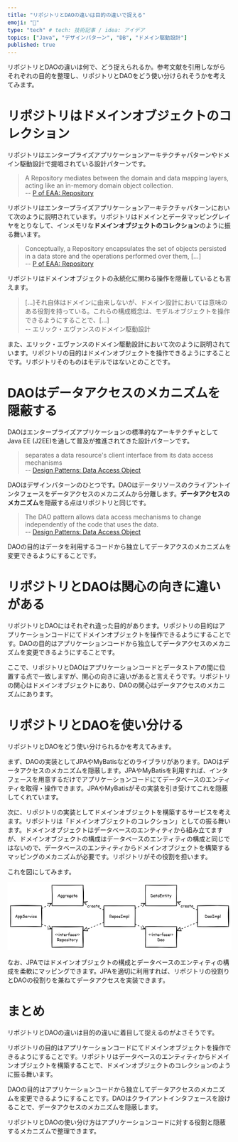 ```yaml
---
title: "リポジトリとDAOの違いは目的の違いで捉える"
emoji: "🧐"
type: "tech" # tech: 技術記事 / idea: アイデア
topics: ["Java", "デザインパターン", "DB", "ドメイン駆動設計"]
published: true
---
```


リポジトリとDAOの違いは何で、どう捉えられるか。参考文献を引用しながらそれぞれの目的を整理し、リポジトリとDAOをどう使い分けられそうかを考えてみます。

# リポジトリはドメインオブジェクトのコレクション

リポジトリはエンタープライズアプリケーションアーキテクチャパターンやドメイン駆動設計で提唱されている設計パターンです。

> A Repository mediates between the domain and data mapping layers, acting like an in-memory domain object collection.   
-- [P of EAA: Repository](https://martinfowler.com/eaaCatalog/repository.html)

リポジトリはエンタープライズアプリケーションアーキテクチャパターンにおいて次のように説明されています。リポジトリはドメインとデータマッピングレイヤをとりなして、インメモリな**ドメインオブジェクトのコレクション**のように振る舞います。

> Conceptually, a Repository encapsulates the set of objects persisted in a data store and the operations performed over them, [...]  
-- [P of EAA: Repository](https://martinfowler.com/eaaCatalog/repository.html)

リポジトリはドメインオブジェクトの永続化に関わる操作を隠蔽しているとも言えます。

> [...]それ自体はドメインに由来しないが、ドメイン設計においては意味のある役割を持っている。これらの構成概念は、モデルオブジェクトを操作できるようにすることで、[...]  
-- エリック・エヴァンスのドメイン駆動設計

また、エリック・エヴァンスのドメイン駆動設計において次のように説明されています。リポジトリの目的はドメインオブジェクトを操作できるようにすることです。リポジトリそのものはモデルではないとのことです。

# DAOはデータアクセスのメカニズムを隠蔽する

DAOはエンタープライズアプリケーションの標準的なアーキテクチャとしてJava EE (J2EE)を通して普及が推進されてきた設計パターンです。

> separates a data resource&#39;s client interface from its data access mechanisms  
-- [Design Patterns: Data Access Object](https://www.oracle.com/java/technologies/data-access-object.html)

DAOはデザインパターンのひとつです。DAOはデータリソースのクライアントインタフェースをデータアクセスのメカニズムから分離します。**データアクセスのメカニズム**を隠蔽する点はリポジトリと同じです。

> The DAO pattern allows data access mechanisms to change independently of the code that uses the data.  
-- [Design Patterns: Data Access Object](https://www.oracle.com/java/technologies/data-access-object.html)

DAOの目的はデータを利用するコードから独立してデータアクスのメカニズムを変更できるようにすることです。

# リポジトリとDAOは関心の向きに違いがある

リポジトリとDAOにはそれぞれ違った目的があります。リポジトリの目的はアプリケーションコードにてドメインオブジェクトを操作できるようにすることです。DAOの目的はアプリケーションコードから独立してデータアクセスのメカニズムを変更できるようにすることです。

ここで、リポジトリとDAOはアプリケーションコードとデータストアの間に位置する点で一致しますが、関心の向きに違いがあると言えそうです。リポジトリの関心はドメインオブジェクトにあり、DAOの関心はデータアクセスのメカニズムにあります。

# リポジトリとDAOを使い分ける

リポジトリとDAOをどう使い分けられるかを考えてみます。

まず、DAOの実装としてJPAやMyBatisなどのライブラリがあります。DAOはデータアクセスのメカニズムを隠蔽します。JPAやMyBatisを利用すれば、インタフェースを用意するだけでアプリケーションコードにてデータベースのエンティティを取得・操作できます。JPAやMyBatisがその実装を引き受けてこれを隠蔽してくれています。

次に、リポジトリの実装としてドメインオブジェクトを構築するサービスを考えます。リポジトリは「ドメインオブジェクトのコレクション」としての振る舞います。ドメインオブジェクトはデータベースのエンティティから組み立てますが、ドメインオブジェクトの構成はデータベースのエンティティの構成と同じではないので、データベースのエンティティからドメインオブジェクトを構築するマッピングのメカニズムが必要です。リポジトリがその役割を担います。

これを図にしてみます。

![リポジトリとDAOの関係](/images/repository-using-dao.png)

なお、JPAではドメインオブジェクトの構成とデータベースのエンティティの構成を柔軟にマッピングできます。JPAを適切に利用すれば、リポジトリの役割りとDAOの役割りを兼ねてデータアクセスを実装できます。

# まとめ

リポジトリとDAOの違いは目的の違いに着目して捉えるのがよさそうです。

リポジトリの目的はアプリケーションコードにてドメインオブジェクトを操作できるようにすることです。リポジトリはデータベースのエンティティからドメインオブジェクトを構築することで、ドメインオブジェクトのコレクションのように振る舞います。

DAOの目的はアプリケーションコードから独立してデータアクセスのメカニズムを変更できるようにすることです。DAOはクライアントインタフェースを設けることで、データアクセスのメカニズムを隠蔽します。

リポジトリとDAOの使い分け方はアプリケーションコードに対する役割と隠蔽するメカニズムで整理できます。
